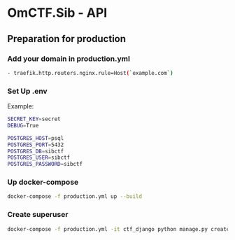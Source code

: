 # OmCTF.Sib - API

## Preparation for production
### Add your domain in production.yml
```bash
- traefik.http.routers.nginx.rule=Host(`example.com`)
```

### Set Up .env
Example:
```bash
SECRET_KEY=secret
DEBUG=True

POSTGRES_HOST=psql
POSTGRES_PORT=5432
POSTGRES_DB=sibctf
POSTGRES_USER=sibctf
POSTGRES_PASSWORD=sibctf
```

### Up docker-compose
```bash
docker-compose -f production.yml up --build
```

### Create superuser
```bash
docker-compose -f production.yml -it ctf_django python manage.py createsuperuser
```

